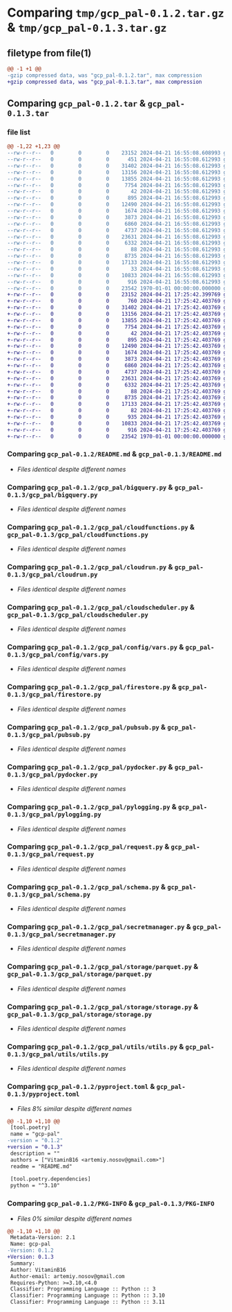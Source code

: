 # Comparing `tmp/gcp_pal-0.1.2.tar.gz` & `tmp/gcp_pal-0.1.3.tar.gz`

## filetype from file(1)

```diff
@@ -1 +1 @@
-gzip compressed data, was "gcp_pal-0.1.2.tar", max compression
+gzip compressed data, was "gcp_pal-0.1.3.tar", max compression
```

## Comparing `gcp_pal-0.1.2.tar` & `gcp_pal-0.1.3.tar`

### file list

```diff
@@ -1,22 +1,23 @@
--rw-r--r--   0        0        0    23152 2024-04-21 16:55:08.608993 gcp_pal-0.1.2/README.md
--rw-r--r--   0        0        0      451 2024-04-21 16:55:08.612993 gcp_pal-0.1.2/gcp_pal/__init__.py
--rw-r--r--   0        0        0    31402 2024-04-21 16:55:08.612993 gcp_pal-0.1.2/gcp_pal/bigquery.py
--rw-r--r--   0        0        0    13156 2024-04-21 16:55:08.612993 gcp_pal-0.1.2/gcp_pal/cloudfunctions.py
--rw-r--r--   0        0        0    13855 2024-04-21 16:55:08.612993 gcp_pal-0.1.2/gcp_pal/cloudrun.py
--rw-r--r--   0        0        0     7754 2024-04-21 16:55:08.612993 gcp_pal-0.1.2/gcp_pal/cloudscheduler.py
--rw-r--r--   0        0        0       42 2024-04-21 16:55:08.612993 gcp_pal-0.1.2/gcp_pal/config/__init__.py
--rw-r--r--   0        0        0      895 2024-04-21 16:55:08.612993 gcp_pal-0.1.2/gcp_pal/config/vars.py
--rw-r--r--   0        0        0    12490 2024-04-21 16:55:08.612993 gcp_pal-0.1.2/gcp_pal/firestore.py
--rw-r--r--   0        0        0     1674 2024-04-21 16:55:08.612993 gcp_pal-0.1.2/gcp_pal/pubsub.py
--rw-r--r--   0        0        0     3873 2024-04-21 16:55:08.612993 gcp_pal-0.1.2/gcp_pal/pydocker.py
--rw-r--r--   0        0        0     6860 2024-04-21 16:55:08.612993 gcp_pal-0.1.2/gcp_pal/pylogging.py
--rw-r--r--   0        0        0     4737 2024-04-21 16:55:08.612993 gcp_pal-0.1.2/gcp_pal/request.py
--rw-r--r--   0        0        0    23631 2024-04-21 16:55:08.612993 gcp_pal-0.1.2/gcp_pal/schema.py
--rw-r--r--   0        0        0     6332 2024-04-21 16:55:08.612993 gcp_pal-0.1.2/gcp_pal/secretmanager.py
--rw-r--r--   0        0        0       88 2024-04-21 16:55:08.612993 gcp_pal-0.1.2/gcp_pal/storage/__init__.py
--rw-r--r--   0        0        0     8735 2024-04-21 16:55:08.612993 gcp_pal-0.1.2/gcp_pal/storage/parquet.py
--rw-r--r--   0        0        0    17133 2024-04-21 16:55:08.612993 gcp_pal-0.1.2/gcp_pal/storage/storage.py
--rw-r--r--   0        0        0       33 2024-04-21 16:55:08.612993 gcp_pal-0.1.2/gcp_pal/utils/__init__.py
--rw-r--r--   0        0        0    10833 2024-04-21 16:55:08.612993 gcp_pal-0.1.2/gcp_pal/utils/utils.py
--rw-r--r--   0        0        0      916 2024-04-21 16:55:08.612993 gcp_pal-0.1.2/pyproject.toml
--rw-r--r--   0        0        0    23542 1970-01-01 00:00:00.000000 gcp_pal-0.1.2/PKG-INFO
+-rw-r--r--   0        0        0    23152 2024-04-21 17:25:42.399769 gcp_pal-0.1.3/README.md
+-rw-r--r--   0        0        0      760 2024-04-21 17:25:42.403769 gcp_pal-0.1.3/gcp_pal/__init__.py
+-rw-r--r--   0        0        0    31402 2024-04-21 17:25:42.403769 gcp_pal-0.1.3/gcp_pal/bigquery.py
+-rw-r--r--   0        0        0    13156 2024-04-21 17:25:42.403769 gcp_pal-0.1.3/gcp_pal/cloudfunctions.py
+-rw-r--r--   0        0        0    13855 2024-04-21 17:25:42.403769 gcp_pal-0.1.3/gcp_pal/cloudrun.py
+-rw-r--r--   0        0        0     7754 2024-04-21 17:25:42.403769 gcp_pal-0.1.3/gcp_pal/cloudscheduler.py
+-rw-r--r--   0        0        0       42 2024-04-21 17:25:42.403769 gcp_pal-0.1.3/gcp_pal/config/__init__.py
+-rw-r--r--   0        0        0      895 2024-04-21 17:25:42.403769 gcp_pal-0.1.3/gcp_pal/config/vars.py
+-rw-r--r--   0        0        0    12490 2024-04-21 17:25:42.403769 gcp_pal-0.1.3/gcp_pal/firestore.py
+-rw-r--r--   0        0        0     1674 2024-04-21 17:25:42.403769 gcp_pal-0.1.3/gcp_pal/pubsub.py
+-rw-r--r--   0        0        0     3873 2024-04-21 17:25:42.403769 gcp_pal-0.1.3/gcp_pal/pydocker.py
+-rw-r--r--   0        0        0     6860 2024-04-21 17:25:42.403769 gcp_pal-0.1.3/gcp_pal/pylogging.py
+-rw-r--r--   0        0        0     4737 2024-04-21 17:25:42.403769 gcp_pal-0.1.3/gcp_pal/request.py
+-rw-r--r--   0        0        0    23631 2024-04-21 17:25:42.403769 gcp_pal-0.1.3/gcp_pal/schema.py
+-rw-r--r--   0        0        0     6332 2024-04-21 17:25:42.403769 gcp_pal-0.1.3/gcp_pal/secretmanager.py
+-rw-r--r--   0        0        0       88 2024-04-21 17:25:42.403769 gcp_pal-0.1.3/gcp_pal/storage/__init__.py
+-rw-r--r--   0        0        0     8735 2024-04-21 17:25:42.403769 gcp_pal-0.1.3/gcp_pal/storage/parquet.py
+-rw-r--r--   0        0        0    17133 2024-04-21 17:25:42.403769 gcp_pal-0.1.3/gcp_pal/storage/storage.py
+-rw-r--r--   0        0        0       82 2024-04-21 17:25:42.403769 gcp_pal-0.1.3/gcp_pal/utils/__init__.py
+-rw-r--r--   0        0        0      935 2024-04-21 17:25:42.403769 gcp_pal-0.1.3/gcp_pal/utils/lazy_loader.py
+-rw-r--r--   0        0        0    10833 2024-04-21 17:25:42.403769 gcp_pal-0.1.3/gcp_pal/utils/utils.py
+-rw-r--r--   0        0        0      916 2024-04-21 17:25:42.403769 gcp_pal-0.1.3/pyproject.toml
+-rw-r--r--   0        0        0    23542 1970-01-01 00:00:00.000000 gcp_pal-0.1.3/PKG-INFO
```

### Comparing `gcp_pal-0.1.2/README.md` & `gcp_pal-0.1.3/README.md`

 * *Files identical despite different names*

### Comparing `gcp_pal-0.1.2/gcp_pal/bigquery.py` & `gcp_pal-0.1.3/gcp_pal/bigquery.py`

 * *Files identical despite different names*

### Comparing `gcp_pal-0.1.2/gcp_pal/cloudfunctions.py` & `gcp_pal-0.1.3/gcp_pal/cloudfunctions.py`

 * *Files identical despite different names*

### Comparing `gcp_pal-0.1.2/gcp_pal/cloudrun.py` & `gcp_pal-0.1.3/gcp_pal/cloudrun.py`

 * *Files identical despite different names*

### Comparing `gcp_pal-0.1.2/gcp_pal/cloudscheduler.py` & `gcp_pal-0.1.3/gcp_pal/cloudscheduler.py`

 * *Files identical despite different names*

### Comparing `gcp_pal-0.1.2/gcp_pal/config/vars.py` & `gcp_pal-0.1.3/gcp_pal/config/vars.py`

 * *Files identical despite different names*

### Comparing `gcp_pal-0.1.2/gcp_pal/firestore.py` & `gcp_pal-0.1.3/gcp_pal/firestore.py`

 * *Files identical despite different names*

### Comparing `gcp_pal-0.1.2/gcp_pal/pubsub.py` & `gcp_pal-0.1.3/gcp_pal/pubsub.py`

 * *Files identical despite different names*

### Comparing `gcp_pal-0.1.2/gcp_pal/pydocker.py` & `gcp_pal-0.1.3/gcp_pal/pydocker.py`

 * *Files identical despite different names*

### Comparing `gcp_pal-0.1.2/gcp_pal/pylogging.py` & `gcp_pal-0.1.3/gcp_pal/pylogging.py`

 * *Files identical despite different names*

### Comparing `gcp_pal-0.1.2/gcp_pal/request.py` & `gcp_pal-0.1.3/gcp_pal/request.py`

 * *Files identical despite different names*

### Comparing `gcp_pal-0.1.2/gcp_pal/schema.py` & `gcp_pal-0.1.3/gcp_pal/schema.py`

 * *Files identical despite different names*

### Comparing `gcp_pal-0.1.2/gcp_pal/secretmanager.py` & `gcp_pal-0.1.3/gcp_pal/secretmanager.py`

 * *Files identical despite different names*

### Comparing `gcp_pal-0.1.2/gcp_pal/storage/parquet.py` & `gcp_pal-0.1.3/gcp_pal/storage/parquet.py`

 * *Files identical despite different names*

### Comparing `gcp_pal-0.1.2/gcp_pal/storage/storage.py` & `gcp_pal-0.1.3/gcp_pal/storage/storage.py`

 * *Files identical despite different names*

### Comparing `gcp_pal-0.1.2/gcp_pal/utils/utils.py` & `gcp_pal-0.1.3/gcp_pal/utils/utils.py`

 * *Files identical despite different names*

### Comparing `gcp_pal-0.1.2/pyproject.toml` & `gcp_pal-0.1.3/pyproject.toml`

 * *Files 8% similar despite different names*

```diff
@@ -1,10 +1,10 @@
 [tool.poetry]
 name = "gcp-pal"
-version = "0.1.2"
+version = "0.1.3"
 description = ""
 authors = ["VitaminB16 <artemiy.nosov@gmail.com>"]
 readme = "README.md"
 
 [tool.poetry.dependencies]
 python = "^3.10"
```

### Comparing `gcp_pal-0.1.2/PKG-INFO` & `gcp_pal-0.1.3/PKG-INFO`

 * *Files 0% similar despite different names*

```diff
@@ -1,10 +1,10 @@
 Metadata-Version: 2.1
 Name: gcp-pal
-Version: 0.1.2
+Version: 0.1.3
 Summary: 
 Author: VitaminB16
 Author-email: artemiy.nosov@gmail.com
 Requires-Python: >=3.10,<4.0
 Classifier: Programming Language :: Python :: 3
 Classifier: Programming Language :: Python :: 3.10
 Classifier: Programming Language :: Python :: 3.11
```

